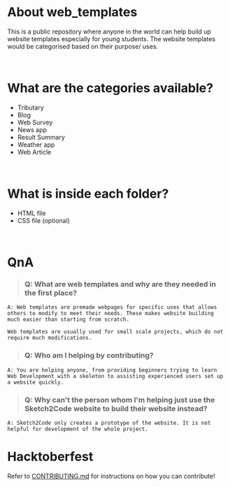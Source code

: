 # About web_templates

This is a public repository where anyone in the world can help build up website templates especially for young students. The website templates would be categorised based on their purpose/ uses.

<br>

# What are the categories available?

- Tributary
- Blog
- Web Survey
- News app
- Result Summary
- Weather app
- Web Article

<br>

# What is inside each folder?

- HTML file
- CSS file (optional)

<br>

# QnA

> ### Q: What are web templates and why are they needed in the first place?

    A: Web templates are premade webpages for specific uses that allows others to modify to meet their needs. These makes website building much easier than starting from scratch.
    
    Web templates are usually used for small scale projects, which do not require much modifications.

> ### Q: Who am I helping by contributing?

    A: You are helping anyone, from providing beginners trying to learn Web Development with a skeleton to assisting experienced users set up a website quickly.

> ### Q: Why can't the person whom I'm helping just use the Sketch2Code website to build their website instead?

    A: Sketch2Code only creates a prototype of the website. It is not helpful for development of the whole project.

# Hacktoberfest

Refer to [CONTRIBUTING.md](https://github.com/dunmanhigh/web_templates/blob/main/CONTRIBUTING.md) for instructions on how you can contribute!
